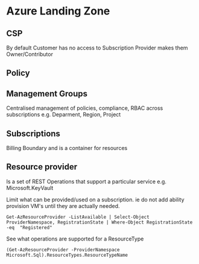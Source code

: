# Azure Landing Zone

## CSP 
By default Customer has no access to Subscription 
Provider makes them Owner/Contributor

## Policy 


## Management Groups 
Centralised management of policies, compliance, RBAC across subscriptions 
e.g. Deparment, Region, Project

## Subscriptions  
Billing Boundary and is a container for resources 

## Resource provider
Is a set of REST Operations that support a particular service e.g. Microsoft.KeyVault

Limit what can be provided/used on a subscription. ie do not add ability provision VM's until they are actually needed.
```"
Get-AzResourceProvider -ListAvailable | Select-Object ProviderNamespace, RegistrationState | Where-Object RegistrationState -eq  "Registered"
```

See what operations are supported for a ResourceType
```
(Get-AzResourceProvider -ProviderNamespace Microsoft.Sql).ResourceTypes.ResourceTypeName
```

